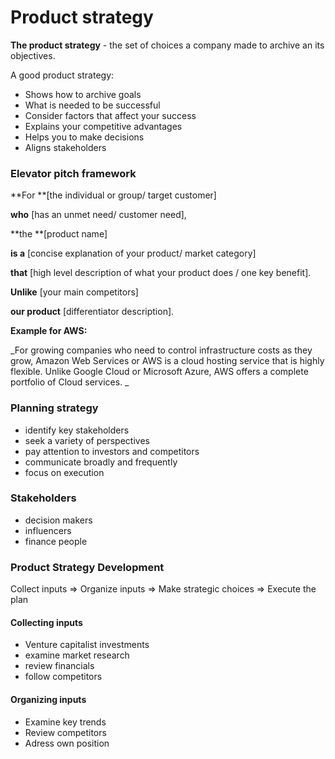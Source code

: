# Product strategy

**The product strategy** -  the set of choices a company made to archive an its objectives.

A good product strategy:

* Shows how to archive goals
* What is needed to be successful&#x20;
* Consider factors that affect your success&#x20;
* Explains your competitive advantages
* Helps you to make decisions
* Aligns stakeholders

### **Elevator pitch framework**

**For **\[the individual or group/ target customer]

**who** \[has an unmet need/ customer need],

**the **\[product name]

**is a** \[concise explanation of your product/ market category]

**that** \[high level description of what your product does / one key benefit].

**Unlike** \[your main competitors]

**our product** \[differentiator description].



**Example for AWS:**

_For growing companies who need to control infrastructure costs as they grow, Amazon Web Services or AWS is a cloud hosting service that is highly flexible. Unlike Google Cloud or Microsoft Azure, AWS offers a complete portfolio of Cloud services. _

### Planning strategy

* identify key stakeholders
* seek a variety of perspectives
* pay attention to investors and competitors&#x20;
* communicate broadly and frequently
* focus on execution

### Stakeholders

* decision makers
* influencers
* finance people

### Product Strategy Development

Collect inputs => Organize inputs => Make strategic choices => Execute the plan

#### Collecting inputs

* Venture capitalist investments&#x20;
* examine market research
* review financials
* follow competitors

#### Organizing inputs

* Examine key trends
* Review competitors
* Adress own position



